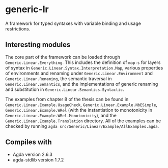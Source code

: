 # generic-lr

A framework for typed syntaxes with variable binding and usage restrictions.

## Interesting modules

The core part of the framework can be loaded through `Generic.Linear.Everything`.
This includes the definition of `map-s` for layers of syntax in
`Generic.Linear.Syntax.Interpretation.Map`, various properties of environments
and renaming under `Generic.Linear.Environment` and `Generic.Linear.Renaming`,
the semantic traversal in `Generic.Linear.Semantics`, and the implementations of
generic renaming and substitution in `Generic.Linear.Semantics.Syntactic`.

The examples from chapter 8 of the thesis can be found in
`Generic.Linear.Example.UsageCheck`,
`Generic.Linear.Example.NbESimple`,
`Generic.Linear.Example.WRel` (with the instantiation to monotonicity in
`Generic.Linear.Example.WRel.Monotonicity`), and
the `Generic.Linear.Example.Translation` directory.
All of the examples can be checked by running
`agda src/Generic/Linear/Example/AllExamples.agda`.

## Compiles with

- Agda version 2.6.3
- agda-stdlib version 1.7.2

